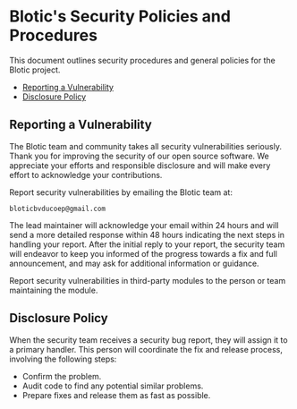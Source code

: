 # Blotic's Security Policies and Procedures <!-- omit in toc -->

This document outlines security procedures and general policies for the
Blotic project.

- [Reporting a Vulnerability](#reporting-a-vulnerability)
- [Disclosure Policy](#disclosure-policy)

## Reporting a Vulnerability 

The Blotic team and community takes all security vulnerabilities
seriously. Thank you for improving the security of our open source 
software. We appreciate your efforts and responsible disclosure and will
make every effort to acknowledge your contributions.

Report security vulnerabilities by emailing the Blotic team at:

```
bloticbvducoep@gmail.com
```

The lead maintainer will acknowledge your email within 24 hours and will
send a more detailed response within 48 hours indicating the next steps in 
handling your report. After the initial reply to your report, the security
team will endeavor to keep you informed of the progress towards a fix and
full announcement, and may ask for additional information or guidance.

Report security vulnerabilities in third-party modules to the person or 
team maintaining the module.

## Disclosure Policy

When the security team receives a security bug report, they will assign it
to a primary handler. This person will coordinate the fix and release
process, involving the following steps:

  * Confirm the problem.
  * Audit code to find any potential similar problems.
  * Prepare fixes and release them as fast as possible.
